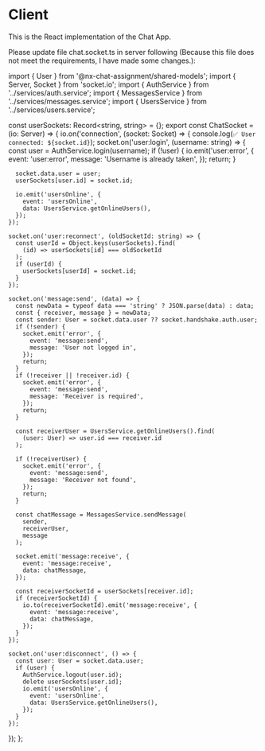 # Client

This is the React implementation of the Chat App.

Please update file chat.socket.ts in server following (Because this file does not meet the requirements, I have made some changes.):

import { User } from '@nx-chat-assignment/shared-models';
import { Server, Socket } from 'socket.io';
import { AuthService } from '../services/auth.service';
import { MessagesService } from '../services/messages.service';
import { UsersService } from '../services/users.service';

const userSockets: Record<string, string> = {};
export const ChatSocket = (io: Server) => {
io.on('connection', (socket: Socket) => {
console.log(`✅ User connected: ${socket.id}`);
socket.on('user:login', (username: string) => {
const user = AuthService.login(username);
if (!user) {
io.emit('user:error', {
event: 'user:error',
message: 'Username is already taken',
});
return;
}

      socket.data.user = user;
      userSockets[user.id] = socket.id;

      io.emit('usersOnline', {
        event: 'usersOnline',
        data: UsersService.getOnlineUsers(),
      });
    });

    socket.on('user:reconnect', (oldSocketId: string) => {
      const userId = Object.keys(userSockets).find(
        (id) => userSockets[id] === oldSocketId
      );
      if (userId) {
        userSockets[userId] = socket.id;
      }
    });

    socket.on('message:send', (data) => {
      const newData = typeof data === 'string' ? JSON.parse(data) : data;
      const { receiver, message } = newData;
      const sender: User = socket.data.user ?? socket.handshake.auth.user;
      if (!sender) {
        socket.emit('error', {
          event: 'message:send',
          message: 'User not logged in',
        });
        return;
      }
      if (!receiver || !receiver.id) {
        socket.emit('error', {
          event: 'message:send',
          message: 'Receiver is required',
        });
        return;
      }

      const receiverUser = UsersService.getOnlineUsers().find(
        (user: User) => user.id === receiver.id
      );

      if (!receiverUser) {
        socket.emit('error', {
          event: 'message:send',
          message: 'Receiver not found',
        });
        return;
      }

      const chatMessage = MessagesService.sendMessage(
        sender,
        receiverUser,
        message
      );

      socket.emit('message:receive', {
        event: 'message:receive',
        data: chatMessage,
      });

      const receiverSocketId = userSockets[receiver.id];
      if (receiverSocketId) {
        io.to(receiverSocketId).emit('message:receive', {
          event: 'message:receive',
          data: chatMessage,
        });
      }
    });

    socket.on('user:disconnect', () => {
      const user: User = socket.data.user;
      if (user) {
        AuthService.logout(user.id);
        delete userSockets[user.id];
        io.emit('usersOnline', {
          event: 'usersOnline',
          data: UsersService.getOnlineUsers(),
        });
      }
    });

});
};

